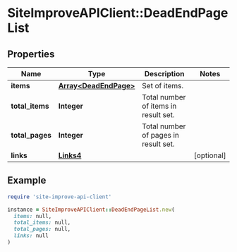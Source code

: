 # SiteImproveAPIClient::DeadEndPageList

## Properties

| Name | Type | Description | Notes |
| ---- | ---- | ----------- | ----- |
| **items** | [**Array&lt;DeadEndPage&gt;**](DeadEndPage.md) | Set of items. |  |
| **total_items** | **Integer** | Total number of items in result set. |  |
| **total_pages** | **Integer** | Total number of pages in result set. |  |
| **links** | [**Links4**](Links4.md) |  | [optional] |

## Example

```ruby
require 'site-improve-api-client'

instance = SiteImproveAPIClient::DeadEndPageList.new(
  items: null,
  total_items: null,
  total_pages: null,
  links: null
)
```

